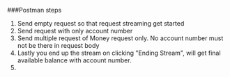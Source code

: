 ###Postman steps
1) Send empty request so that request streaming get started
2) Send request with only account number
3) Send multiple request of Money request only. No account number must not be there in request body
4) Lastly you end up the stream on clicking "Ending Stream", will get final available balance with account number.
5) 
